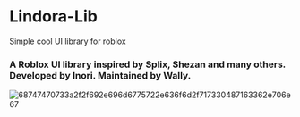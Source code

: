 # Lindora-Lib
Simple cool UI library for roblox

### A Roblox UI library inspired by Splix, Shezan and many others. Developed by Inori. Maintained by Wally.
![68747470733a2f2f692e696d6775722e636f6d2f717330487163362e706e67](https://user-images.githubusercontent.com/97002070/211221902-7b60c8f1-e204-4142-8ada-2729fb7e87ab.png)
